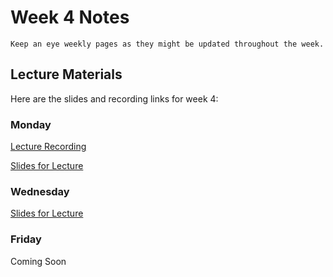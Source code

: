 Week 4 Notes
============================

```{note}
Keep an eye weekly pages as they might be updated throughout the week.
```

## Lecture Materials

Here are the slides and recording links for week 4:

### Monday

[Lecture Recording](https://uci.yuja.com/V/Video?v=7232951&node=30785709&a=193819995&autoplay=1)

<a href="../resources/01_30_23-jquery_adv_javascript.pdf" >Slides for Lecture</a>


### Wednesday

<a href="../resources/02_01_23-ajax_fetch_promises.pdf" >Slides for Lecture</a>

### Friday
 
Coming Soon 
